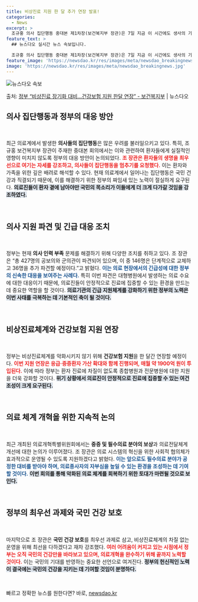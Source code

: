 ```yaml
---
title: 비상진료 지원 한 달 추가 연장 발표!
categories:
  - News
excerpt: >
  조규홍 의사 집단행동 중대본 제1차장(보건복지부 장관)은 7일 지금 이 시간에도 생사의 기로에서 싸우고 있는…
feature_text: >
  ## 뉴스다오 실시간 뉴스 속보입니다.

  조규홍 의사 집단행동 중대본 제1차장(보건복지부 장관)은 7일 지금 이 시간에도 생사의 기로에서 싸우고 있는…
feature_image: 'https://newsdao.kr/res/images/meta/newsdao_breakingnews.jpg'
image: 'https://newsdao.kr/res/images/meta/newsdao_breakingnews.jpg'
---
```


![뉴스다오 속보](https://newsdao.kr/res/images/meta/newsdao_breakingnews.jpg)

<p>출처: <a href="https://newsdao.kr/3744" rel="dofollow">정부 “비상진료 장기화 대비…건강보험 지원 한달 연장” - 보건복지부</a> | 뉴스다오</p>

<h2 data-ke-size="size26">의사 집단행동과 정부의 대응 방안</h2>

<p data-ke-size="size16">&nbsp;</p>

최근 의료계에서 발생한 <b>의사들의 집단행동</b>은 많은 우려를 불러일으키고 있다. 특히, 조규홍 보건복지부 장관이 주재한 중대본 회의에서는 이와 관련하여 환자들에게 실질적인 영향이 미치지 않도록 정부의 대응 방안이 논의되었다. <b><span style="color: #ee2323;">조 장관은 환자들의 생명을 최우선으로 여기는 자세를 강조하고, 의사들이 집단행동을 멈추기를 요청했다.</span></b> 이는 환자와 가족을 위한 깊은 배려로 해석할 수 있다. 현재 의료계에서 일어나는 집단행동은 국민 건강과 직결되기 때문에, 이를 해결하기 위한 정부의 짜임새 있는 노력이 절실하게 요구된다. <b><span style="background-color: #21538527;">의료진들이 환자 곁에 남아야만 국민의 목소리가 이들에게 더 크게 다가갈 것임을 강조하였다.</span></b>

<p data-ke-size="size16">&nbsp;</p>

<h2 data-ke-size="size26">의사 지원 파견 및 긴급 대응 조치</h2>

<p data-ke-size="size16">&nbsp;</p>

정부는 현재 <b>의사 인력 부족</b> 문제를 해결하기 위해 다양한 조치를 취하고 있다. 조 장관은 “총 427명의 공보의와 군의관이 파견되어 있으며, 이 중 146명은 단계적으로 교체하고 36명을 추가 파견할 예정이다.”고 밝혔다. <b><span style="color: #1a5490;">이는 의료 현장에서의 긴급성에 대한 정부의 신속한 대응을 보여주는 사례다.</span></b> 특히 이번 파견은 대형병원에서 발생하는 의료 수요에 대한 대응이기 때문에, 의료진들이 안정적으로 진료에 집중할 수 있는 환경을 만드는 데 중요한 역할을 할 것이다. <b><span style="background-color: #21538527;">의료기관의 긴급 지원체계를 강화하기 위한 정부의 노력은 이번 사태를 극복하는 데 기본적인 축이 될 것이다.</span></b>

<p data-ke-size="size16">&nbsp;</p>

<h2 data-ke-size="size26">비상진료체계와 건강보험 지원 연장</h2>

<p data-ke-size="size16">&nbsp;</p>

정부는 비상진료체계를 악화시키지 않기 위해 <b>건강보험 지원</b>을 한 달간 연장할 예정이다. <b><span style="color: #ee2323;">이번 지원 연장은 응급·중증환자 가산 확대와 함께 진행되며, 매월 약 1900억 원이 투입된다.</span></b> 이에 따라 정부는 환자 진료에 차질이 없도록 종합병원과 전문병원에 대한 지원을 더욱 강화할 것이다. <b><span style="background-color: #21538527;">위기 상황에서 의료진이 안정적으로 진료에 집중할 수 있는 여건 조성이 크게 요구된다.</span></b>

<p data-ke-size="size16">&nbsp;</p>

<h2 data-ke-size="size26">의료 체계 개혁을 위한 지속적 논의</h2>

<p data-ke-size="size16">&nbsp;</p>

최근 개최된 의료개혁특별위원회에서는 <b>중증 및 필수의료 분야의 보상</b>과 의료전달체계 개선에 대한 논의가 이루어졌다. 조 장관은 의료 시스템의 혁신을 위한 사회적 협의체가 효과적으로 운영될 수 있도록 지원하겠다고 밝혔다. <b><span style="color: #1a5490;">이는 앞으로도 필수의료 분야가 공정한 대비를 받아야 하며, 의료종사자의 자부심을 높일 수 있는 환경을 조성하는 데 기여할 것이다.</span></b> <b><span style="background-color: #21538527;">이번 회의를 통해 악화된 의료 체계를 회복하기 위한 토대가 마련될 것으로 보인다.</span></b>

<p data-ke-size="size16">&nbsp;</p>

<h2 data-ke-size="size26">정부의 최우선 과제와 국민 건강 보호</h2>

<p data-ke-size="size16">&nbsp;</p>

마지막으로 조 장관은 <b>국민 건강 보호</b>를 최우선 과제로 삼고, 비상진료체계의 차질 없는 운영을 위해 최선을 다하겠다고 재차 강조했다. <b><span style="color: #ee2323;">여러 어려움이 커지고 있는 시점에서 정부는 오직 국민의 건강만을 바라보고 있으며, 의료개혁을 완수하기 위해 끝까지 노력할 것이다.</span></b> 이는 국민의 기대를 반영하는 중요한 선언으로 여겨진다. <b><span style="background-color: #21538527;">정부의 헌신적인 노력이 결국에는 국민의 건강을 지키는 데 기여할 것임이 분명하다.</span></b>

<p data-ke-size="size16">&nbsp;</p> 

빠르고 정확한 뉴스를 원한다면? 바로, <a href="https://newsdao.kr" rel="dofollow">newsdao.kr</a>



